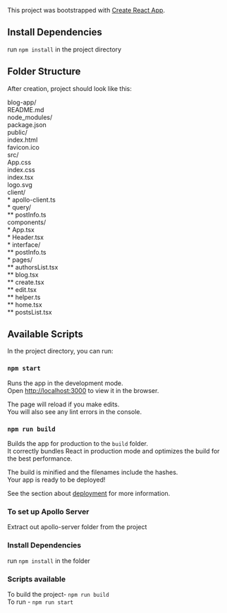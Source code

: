 This project was bootstrapped with [Create React App](https://github.com/facebook/create-react-app).

## Install Dependencies

run `npm install` in the project directory

## Folder Structure

After creation, project should look like this:  

blog-app/  
  README.md  
  node_modules/  
  package.json  
  public/  
    index.html  
    favicon.ico  
  src/  
    App.css  
    index.css  
    index.tsx  
    logo.svg  
    client/  
      * apollo-client.ts  
      * query/  
          ** postInfo.ts  
    components/  
      * App.tsx  
      * Header.tsx  
      * interface/  
        ** postInfo.ts  
      * pages/  
        ** authorsList.tsx  
        ** blog.tsx  
        ** create.tsx  
        ** edit.tsx  
        ** helper.ts  
        ** home.tsx  
        ** postsList.tsx  
        
        
        
        
    
      
      


## Available Scripts

In the project directory, you can run:

### `npm start`

Runs the app in the development mode.<br />
Open [http://localhost:3000](http://localhost:3000) to view it in the browser.

The page will reload if you make edits.<br />
You will also see any lint errors in the console.


### `npm run build`

Builds the app for production to the `build` folder.<br />
It correctly bundles React in production mode and optimizes the build for the best performance.

The build is minified and the filenames include the hashes.<br />
Your app is ready to be deployed!

See the section about [deployment](https://facebook.github.io/create-react-app/docs/deployment) for more information.  

### To set up Apollo Server

Extract out apollo-server folder from the project  

### Install Dependencies

run `npm install` in the folder  

### Scripts available

To build the project- `npm run build`  
To run - `npm run start`

